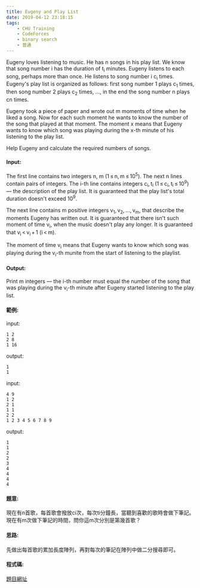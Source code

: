 ```yaml
---
title: Eugeny and Play List
date: 2019-04-12 23:18:15
tags:
    - CHU Training
    - CodeForces
    - binary search 
    - 普通
---
```

Eugeny loves listening to music. He has n songs in his play list. We know that song number i has the duration of t<sub>i</sub> minutes. Eugeny listens to each song, perhaps more than once. He listens to song number i c<sub>i</sub> times. Eugeny's play list is organized as follows: first song number 1 plays c<sub>1</sub> times, then song number 2 plays c<sub>2</sub> times, ..., in the end the song number n plays cn times.

Eugeny took a piece of paper and wrote out m moments of time when he liked a song. Now for each such moment he wants to know the number of the song that played at that moment. The moment x means that Eugeny wants to know which song was playing during the x-th minute of his listening to the play list.

Help Eugeny and calculate the required numbers of songs.
<!-- more -->
#### Input:
The first line contains two integers n, m (1 ≤ n, m ≤ 10<sup>5</sup>). The next n lines contain pairs of integers. The i-th line contains integers c<sub>i</sub>, t<sub>i</sub> (1 ≤ c<sub>i</sub>, t<sub>i</sub> ≤ 10<sup>9</sup>) — the description of the play list. It is guaranteed that the play list's total duration doesn't exceed 10<sup>9</sup>.

The next line contains m positive integers v<sub>1</sub>, v<sub>2</sub>, ..., v<sub>m</sub>, that describe the moments Eugeny has written out. It is guaranteed that there isn't such moment of time v<sub>i</sub>, when the music doesn't play any longer. It is guaranteed that v<sub>i</sub> < v<sub>i</sub> + 1 (i < m).

The moment of time v<sub>i</sub> means that Eugeny wants to know which song was playing during the v<sub>i</sub>-th munite from the start of listening to the playlist.

#### Output:
Print m integers — the i-th number must equal the number of the song that was playing during the v<sub>i</sub>-th minute after Eugeny started listening to the play list.

#### 範例:
input:
```
1 2
2 8
1 16
```
output:
```
1
1
```
input:
```
4 9
1 2
2 1
1 1
2 2
1 2 3 4 5 6 7 8 9
```
output:
```
1
1
2
2
3
4
4
4
4
```

#### 題意:
現在有n首歌，每首歌會撥放ci次，每次ti分鐘長，當聽到喜歡的歌時會做下筆記。現在有m次做下筆記的時間，問你這m次分別是第幾首歌？

#### 思路:
先做出每首歌的累加長度陣列，再對每次的筆記在陣列中做二分搜尋即可。

#### 程式碼:
<script src="https://gist.github.com/Daviswww/a131929a6eff93a0bb4e3e48f44ce349.js"></script>

[題目網址](https://codeforces.com/problemset/problem/302/B)